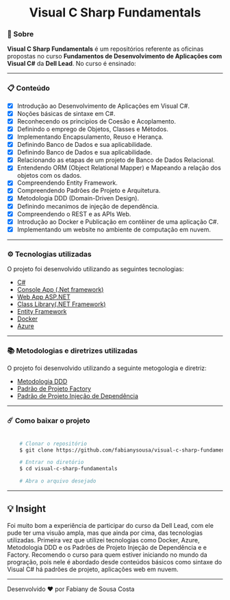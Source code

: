 <h1 align="center">Visual C Sharp Fundamentals</h1>

### 📑 Sobre

**Visual C Sharp Fundamentals** é um repositórios referente as oficinas propostas no curso **Fundamentos de Desenvolvimento de Aplicações com Visual C#** da **Dell Lead**. No curso é ensinado:

---

### 📋 Conteúdo

- [x] Introdução ao Desenvolvimento de Aplicações em Visual C#.
- [x] Noções básicas de sintaxe em C#.
- [x] Reconhecendo os principios de Coesão e Acoplamento.
- [x] Definindo o emprego de Objetos, Classes e Métodos.
- [x] Implementando Encapsulamento, Reuso e Herança.
- [x] Definindo Banco de Dados e sua aplicabilidade.
- [x] Definindo Banco de Dados e sua aplicabilidade.
- [x] Relacionando as etapas de um projeto de Banco de Dados Relacional.
- [x] Entendendo ORM (Object Relational Mapper) e Mapeando a relação dos objetos com os dados.
- [x] Compreendendo Entity Framework.
- [x] Compreendendo Padrões de Projeto e Arquitetura.
- [x] Metodologia DDD (Domain-Driven Design).
- [x] Definindo mecanimos de injeção de dependência.
- [x] Compreendendo o REST e as APIs Web.
- [x] Introdução ao Docker e Publicação em contêiner de uma aplicação C#.
- [x] Implementando um website no ambiente de computação em nuvem.

---

### ⚙️ Tecnologias utilizadas

O projeto foi desenvolvido utilizando as seguintes tecnologias:

- [C#](https://docs.microsoft.com/pt-br/dotnet/csharp/)
- [Console App (.Net framework)](https://docs.microsoft.com/pt-br/visualstudio/get-started/csharp/tutorial-console?view=vs-2019)
- [Web App ASP.NET](https://docs.microsoft.com/pt-br/visualstudio/ide/quickstart-aspnet-core?view=vs-2019)
- [Class Library(.NET Framework)](https://docs.microsoft.com/pt-br/dotnet/core/tutorials/library-with-visual-studio-code)
- [Entity Framework](https://docs.microsoft.com/pt-br/ef/)
- [Docker](https://www.docker.com/)
- [Azure](https://azure.microsoft.com/en-us/)

---

### 📚 Metodologias e diretrizes utilizadas

O projeto foi desenvolvido utilizando a seguinte metogologia e diretriz:

- [Metodologia DDD](https://fullcycle.com.br/domain-driven-design/)
- [Padrão de Projeto Factory](http://www.macoratti.net/19/09/c_factory1.htm#:~:text=O%20padr%C3%A3o%20de%20projeto%20Factory%20%C3%A9%20um%20dos%20padr%C3%B5es%20de,expor%20a%20l%C3%B3gica%20de%20cria%C3%A7%C3%A3o.)
- [Padrão de Projeto Injeção de Dependência](http://www.macoratti.net/18/02/vbn_di1.htm)

---

### ☄️ Como baixar o projeto

```bash

    # Clonar o repositório
    $ git clone https://github.com/fabianysousa/visual-c-sharp-fundamentals

    # Entrar no diretório
    $ cd visual-c-sharp-fundamentals

    # Abra o arquivo desejado

```
---
## 💡 Insight

Foi muito bom a experiência de participar do curso da Dell Lead, com ele pude ter uma visuão ampla, mas que ainda por cima, das tecnologias utilizadas. Primeira vez que utilizei tecnologias como Docker, Azure, Metodologia DDD e os Padrões de Projeto Injeção de Dependência e e Factory. Recomendo o curso para quem estiver iniciando no mundo da progração, pois nele é abordado desde conteúdos básicos como sintaxe do Visual C# há padrões de projeto, aplicações web em nuvem.

---

Desenvolvido ❤️ por Fabiany de Sousa Costa
